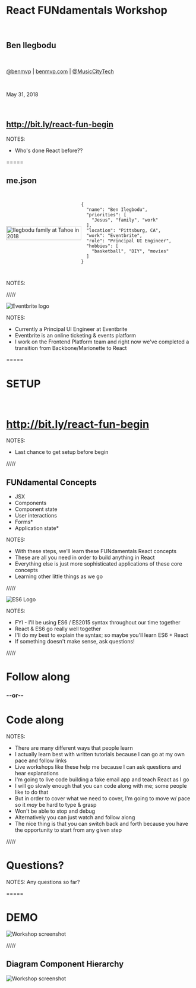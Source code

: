 # React FUNdamentals Workshop

<br />

## Ben Ilegbodu

<br />

[@benmvp](https://twitter.com/benmvp) | [benmvp.com](/) | [@MusicCityTech](https://twitter.com/MusicCityTech)

<br />

May 31, 2018

<br />

## http://bit.ly/react-fun-begin

NOTES:
- Who's done React before??

=====

## me.json

<div style="display:flex;align-items:center">
	<div style="flex:0 0 40%;">
		<img src="../../img/family/family-tahoe-2018-selfie.jpg" style="width:100%;height:auto" alt="Ilegbodu family at Tahoe in 2018" />
	</div>
	<div style="flex:0 0 50%;">
		<pre class="large"><code class="lang-json">
{
  "name": "Ben Ilegbodu",
  "priorities": [
    "Jesus", "family", "work"
  ],
  "location": "Pittsburg, CA",
  "work": "Eventbrite",
  "role": "Principal UI Engineer",
  "hobbies": [
    "basketball", "DIY", "movies"
  ]
}
			</code></pre>
	</div>
</div>

NOTES:

/////

![Eventbrite logo](../../img/eventbrite/wordmark-orange.png)
<!-- .element: style="border: 0; background: none; margin: 0; box-shadow: none;" -->

NOTES:
- Currently a Principal UI Engineer at Eventbrite
- Eventbrite is an online ticketing & events platform
- I work on the Frontend Platform team and right now we've completed a transition from Backbone/Marionette to React

=====

# SETUP

<br />

# http://bit.ly/react-fun-begin

NOTES:
- Last chance to get setup before begin

/////

## FUNdamental Concepts

- JSX
- Components
- Component state
- User interactions
- Forms*
- Application state*

NOTES:
- With these steps, we'll learn these FUNdamentals React concepts
- These are all you need in order to build anything in React
- Everything else is just more sophisticated applications of these core concepts
- Learning other little things as we go

/////

![ES6 Logo](../../img/es6/es6-logo.png)

NOTES:
- FYI - I'll be using ES6 / ES2015 syntax throughout our time together
- React & ES6 go really well together
- I'll do my best to explain the syntax; so maybe you'll learn ES6 + React
- If something doesn't make sense, ask questions!

/////

# Follow along

### --or--

# Code along

NOTES:
- There are many different ways that people learn
- I actually learn best with written tutorials because I can go at my own pace and follow links
- Live workshops like these help me because I can ask questions and hear explanations
- I'm going to live code building a fake email app and teach React as I go
- I will go slowly enough that you can code along with me; some people like to do that
- But in order to cover what we need to cover, I'm going to move w/ pace so it _may_ be hard to type & grasp
- Won't be able to stop and debug
- Alternatively you can just watch and follow along
- The nice thing is that you can switch back and forth because you have the opportunity to start from any given step

/////

# Questions?

NOTES:
Any questions so far?

=====

# DEMO

![Workshop screenshot](../../img/react/workshop-screenshot.png)
<!-- .element: style="width:65%" -->

/////

## Diagram Component Hierarchy

![Workshop screenshot](../../img/react/workshop-screenshot.png)
<!-- .element: style="width:65%" -->

<div class="code-highlight fragment current-visible" style="height: 810px; top: 133px; left: 310px; width: 560px"></div>
<div class="code-highlight fragment current-visible" style="height: 103px; top: 383px; left: 310px; width: 560px"></div>
<div class="code-highlight fragment current-visible" style="height: 810px; top: 133px; left: 860px; width: 685px"></div>

/////

## Agenda

1. [JSX](https://github.com/benmvp/react-workshop/blob/master/src/react/01-jsx)
1. [Components](https://github.com/benmvp/react-workshop/blob/master/src/react/02-components)
1. [Lists](https://github.com/benmvp/react-workshop/blob/master/src/react/03-lists)
1. [Email View](https://github.com/benmvp/react-workshop/blob/master/src/react/04-email-view)
1. [Email Form](https://github.com/benmvp/react-workshop/blob/master/src/react/05-email-form)*
1. [Submit email form](https://github.com/benmvp/react-workshop/blob/master/src/react/06-submit-email-form)*

NOTES:
- Here's our agenda
- Gonna to be learn React by building a "real" application
- Hoping to Step 4 before lunch, and knock out the remaining 6 afterwards
- Step 4 is where a lot of the meat is
- We'll start off real slow and the progressively pick up the pace
- There are actually more steps in the Github workshop which you can do on your own afterwards

/////

# Questions?

NOTES:
Any more questions?


=====

![Minions Let's Get Started](../../img/giphy/lets-get-started.gif)
<!-- .element: style="border: 0; background: none; margin: 0; box-shadow: none; width: 75%" -->

=====

## More functionality

- [Forms](https://github.com/benmvp/react-workshop/blob/master/src/react/05-email-form)
- [APIs](https://github.com/benmvp/react-workshop/blob/master/src/react/08-api)
- [Styling](https://github.com/benmvp/react-workshop/blob/master/src/react/09-styling)
- [Redux](https://github.com/benmvp/react-workshop/blob/master/src/redux)
- [Testing](https://github.com/benmvp/react-workshop/blob/master/src/testing)
- Form validation
- Routing
- Animation
- Server rendering

/////

# Questions?

NOTES:
- What questions can I answer about anything?
- Things you were hoping I'd cover 

=====

![React Workshop Stars](../../img/react/workshop-stars.png)
<!-- .element: style="width:75%" -->

<div class="code-highlight" style="height: 250px; top: 33px; left: 820px; width: 460px"></div>

NOTES:
- Do me a solid and and star the repo


/////

![Jack Sparrow Thanks](../../img/giphy/thanks-jack-sparrow.gif)
<!-- .element: style="width: 50%" -->

## Ben Ilegbodu

[benmvp.com](/) | [@benmvp](https://twitter.com/benmvp) | [ben@benmvp.com](mailto:ben@benmvp.com)  
[github/benmvp](https://github.com/benmvp)
<br /><br />

Ask me anything! [benmvp.com/ama](http://www.benmvp.com/ama/)

NOTES:
- So that's it!
- Ask questions on Twitter, via email or AMA!
- Thanks!
